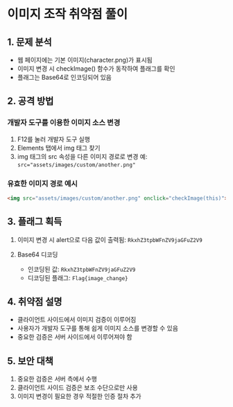 # 이미지 조작 취약점 풀이

## 1. 문제 분석
- 웹 페이지에는 기본 이미지(character.png)가 표시됨
- 이미지 변경 시 checkImage() 함수가 동작하여 플래그를 확인
- 플래그는 Base64로 인코딩되어 있음

## 2. 공격 방법

### 개발자 도구를 이용한 이미지 소스 변경
1. F12를 눌러 개발자 도구 실행
2. Elements 탭에서 img 태그 찾기
3. img 태그의 src 속성을 다른 이미지 경로로 변경
   예: `src="assets/images/custom/another.png"`

### 유효한 이미지 경로 예시
```html
<img src="assets/images/custom/another.png" onclick="checkImage(this)">
```

## 3. 플래그 획득
1. 이미지 변경 시 alert으로 다음 값이 출력됨:
   `RkxhZ3tpbWFnZV9jaGFuZ2V9`

2. Base64 디코딩
   - 인코딩된 값: `RkxhZ3tpbWFnZV9jaGFuZ2V9`
   - 디코딩된 플래그: `Flag{image_change}`

## 4. 취약점 설명
- 클라이언트 사이드에서 이미지 검증이 이루어짐
- 사용자가 개발자 도구를 통해 쉽게 이미지 소스를 변경할 수 있음
- 중요한 검증은 서버 사이드에서 이루어져야 함

## 5. 보안 대책
1. 중요한 검증은 서버 측에서 수행
2. 클라이언트 사이드 검증은 보조 수단으로만 사용
3. 이미지 변경이 필요한 경우 적절한 인증 절차 추가